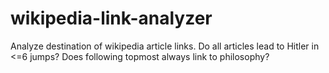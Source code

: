 # wikipedia-link-analyzer
Analyze destination of wikipedia article links. Do all articles lead to Hitler in &lt;=6 jumps? Does following topmost always link to philosophy?
